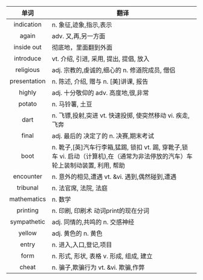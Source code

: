 |单词|翻译  |
|:--:|--| 
indication	|n. 象征,迹象,指示,表示
again	|adv. 又,再,另一方面
inside out	|彻底地，里面翻到外面
introduce	|vt. 介绍, 引进, 采用, 提出, 提倡, 放入
religious	|adj. 宗教的,虔诚的,细心的 n. 修道院成员, 僧侣
presentation	|n. 陈述, 介绍, 赠与 n. [美]讲课, 报告
highly	|adj. 十分敬仰的 adv. 高度地,很,非常
potato	|n. 马铃薯, 土豆
dart	|n. 飞镖,投射,突进 vt. 快速投掷, 使突然移动 vi. 疾走, 飞奔
final	|adj. 最后的 决定了的 n. 决赛,期末考试
boot	|n. 靴子,[英]汽车行李箱,猛踢, 锁扣 vt. 踢, 穿靴子,锁车 vi. 启动（计算机),在（通常为非法停放的汽车）车轮上装制动装置, 利用, 帮助
encounter	|n. 意外的相见,遭遇 vt. &vi. 遇到,偶然碰到,遭遇
tribunal	|n. 法官席, 法院, 法庭
mathematics	|n. 数学
printing	|n. 印刷, 印刷术 动词print的现在分词
sympathetic	|adj. 同情的,共鸣的 n. 交感神经
yellow	|adj. 黄色的 n. 黄色
entry	|n. 进入,入口,登记,项目
form	|n. 形式, 形状, 表格 v. 形成, 组成, 建立
cheat	|n. 骗子,欺骗行为 vt. &vi. 欺骗,作弊